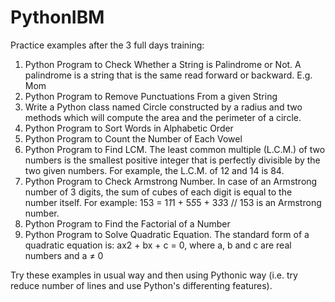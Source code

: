 # PythonIBM

Practice examples after the 3 full days training:
1) Python Program to Check Whether a String is Palindrome or Not. A palindrome is a string that is the same read forward or backward. E.g. Mom
2) Python Program to Remove Punctuations From a given String
3) Write a Python class named Circle constructed by a radius and two methods which will compute the area and the perimeter of a circle.
4) Python Program to Sort Words in Alphabetic Order
5) Python Program to Count the Number of Each Vowel
6) Python Program to Find LCM. The least common multiple (L.C.M.) of two numbers is the smallest positive integer that is perfectly divisible by the two given numbers. For example, the L.C.M. of 12 and 14 is 84.
7) Python Program to Check Armstrong Number. In case of an Armstrong number of 3 digits, the sum of cubes of each digit is equal to the number itself. For example: 153 = 1*1*1 + 5*5*5 + 3*3*3  // 153 is an Armstrong number.
8) Python Program to Find the Factorial of a Number
9) Python Program to Solve Quadratic Equation. The standard form of a quadratic equation is: ax2 + bx + c = 0, where a, b and c are real numbers and a ≠ 0

Try these examples in usual way and then using Pythonic way (i.e. try reduce number of lines and use Python's differenting features).

